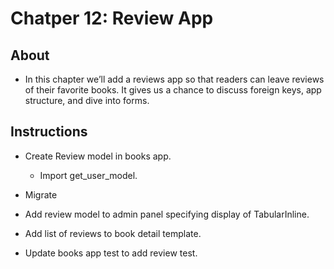# Chatper 12: Review App

## About

- In this chapter we’ll add a reviews app so that readers can leave reviews of their favorite books. It gives us a chance to discuss foreign keys, app structure, and dive into forms.

## Instructions

- Create Review model in books app.
  - Import get_user_model.
- Migrate

- Add review model to admin panel specifying display of TabularInline.
- Add list of reviews to book detail template.
- Update books app test to add review test.
